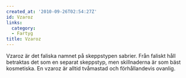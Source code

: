 ```yaml
---
created_at: '2010-09-26T02:54:27Z'
id: Vzaroz
links:
  category:
  - Fartyg
title: Vzaroz
---
```


Vzaroz är det faliska namnet på skeppstypen sabrier. Från faliskt håll betraktas det som en separat
skeppstyp, men skillnaderna är som bäst kosmetiska. En vzaroz är alltid tvåmastad och förhållandevis
ovanlig.